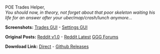 POE Trades Helper,  
*You should now, in theory, not forget about that poor skeleton waiting his life for an answer after your uber/map/crash/lunch anymore...*  

**Screenshots:**  [Trades GUI](https://raw.githubusercontent.com/lemasato/POE-Trades-Helper/master/Screenshots/GUI%20Trades%20-%20Active.png) - [Settings GUI](https://raw.githubusercontent.com/lemasato/POE-Trades-Helper/master/Screenshots/GUI%20Settings.png)  

**Original Posts:** [Reddit v1.0](https://www.reddit.com/r/pathofexile/comments/57oo3h) - [Reddit Latest](__TO_BE_ADDED__) [GGG Forums](https://www.pathofexile.com/forum/view-thread/1755148)   

**Download Link:** [Direct](https://raw.githubusercontent.com/lemasato/POE-Trades-Helper/master/POE%20Trades%20Helper.exe) - [Github Releases](https://github.com/lemasato/POE-Trades-Helper/releases)